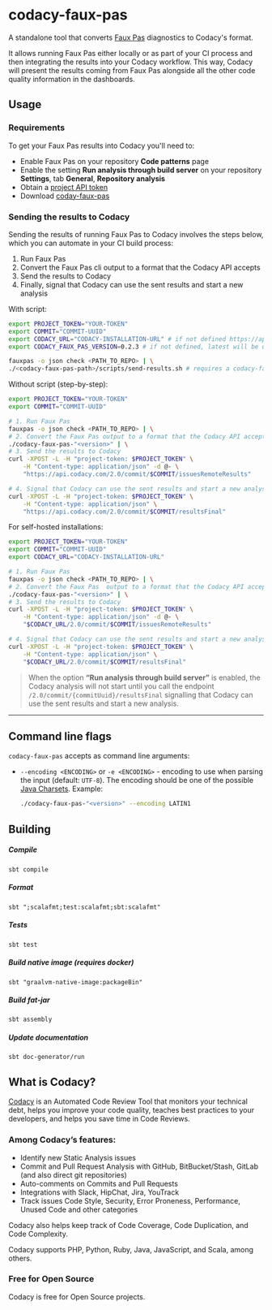 # codacy-faux-pas

A standalone tool that converts [Faux Pas](http://fauxpasapp.com/)
diagnostics to Codacy's format.

It allows running Faux Pas either locally or as part of your CI process and then integrating the results into your Codacy workflow. This way, Codacy will present the results coming from Faux Pas alongside all the other code quality information in the dashboards.

## Usage

### Requirements

To get your Faux Pas results into Codacy you'll need to:

-   Enable Faux Pas on your repository **Code patterns** page
-   Enable the setting **Run analysis through build server** on your repository **Settings**, tab **General**, **Repository analysis**
-   Obtain a [project API token](https://docs.codacy.com/codacy-api/api-tokens/#project-api-tokens)
-   Download [coday-faux-pas](https://github.com/codacy/codacy-faux-pas/releases)

### Sending the results to Codacy

Sending the results of running Faux Pas to Codacy involves the steps below, which you can automate in your CI build process:

1.  Run Faux Pas
2.  Convert the Faux Pas cli output to a format that the Codacy API accepts
3.  Send the results to Codacy
4.  Finally, signal that Codacy can use the sent results and start a new analysis

With script:

```bash
export PROJECT_TOKEN="YOUR-TOKEN"
export COMMIT="COMMIT-UUID"
export CODACY_URL="CODACY-INSTALLATION-URL" # if not defined https://api.codacy.com will be used
export CODACY_FAUX_PAS_VERSION=0.2.3 # if not defined, latest will be used

fauxpas -o json check <PATH_TO_REPO> | \
./<codacy-faux-pas-path>/scripts/send-results.sh # requires a codacy-faux-pas-"<version>" in the current directory
```

Without script (step-by-step):

```bash
export PROJECT_TOKEN="YOUR-TOKEN"
export COMMIT="COMMIT-UUID"

# 1. Run Faux Pas
fauxpas -o json check <PATH_TO_REPO> | \
# 2. Convert the Faux Pas output to a format that the Codacy API accepts
./codacy-faux-pas-"<version>" | \
# 3. Send the results to Codacy
curl -XPOST -L -H "project-token: $PROJECT_TOKEN" \
    -H "Content-type: application/json" -d @- \
    "https://api.codacy.com/2.0/commit/$COMMIT/issuesRemoteResults"

# 4. Signal that Codacy can use the sent results and start a new analysis
curl -XPOST -L -H "project-token: $PROJECT_TOKEN" \
	-H "Content-type: application/json" \
	"https://api.codacy.com/2.0/commit/$COMMIT/resultsFinal"
```

For self-hosted installations:

```bash
export PROJECT_TOKEN="YOUR-TOKEN"
export COMMIT="COMMIT-UUID"
export CODACY_URL="CODACY-INSTALLATION-URL"

# 1. Run Faux Pas
fauxpas -o json check <PATH_TO_REPO> | \
# 2. Convert the Faux Pas  output to a format that the Codacy API accepts
./codacy-faux-pas-"<version>" | \
# 3. Send the results to Codacy
curl -XPOST -L -H "project-token: $PROJECT_TOKEN" \
    -H "Content-type: application/json" -d @- \
    "$CODACY_URL/2.0/commit/$COMMIT/issuesRemoteResults"

# 4. Signal that Codacy can use the sent results and start a new analysis
curl -XPOST -L -H "project-token: $PROJECT_TOKEN" \
	-H "Content-type: application/json" \
	"$CODACY_URL/2.0/commit/$COMMIT/resultsFinal"
```

> When the option **“Run analysis through build server”** is enabled, the Codacy analysis will not start until you call the endpoint `/2.0/commit/{commitUuid}/resultsFinal` signalling that Codacy can use the sent results and start a new analysis.

* * *

## Command line flags

`codacy-faux-pas` accepts as command line arguments:

-   `--encoding <ENCODING>` or `-e <ENCODING>` - encoding to use when parsing the input (default: `UTF-8`). The encoding should be one of the possible [Java Charsets](https://docs.oracle.com/javase/8/docs/api/java/nio/charset/Charset.html#java.nio.charset.Charset).
    Example: 

    ```bash
    ./codacy-faux-pas-"<version>" --encoding LATIN1
    ```

## Building

##### Compile

`sbt compile`

##### Format

`sbt ";scalafmt;test:scalafmt;sbt:scalafmt"`

##### Tests

`sbt test`

##### Build native image (requires docker)

`sbt "graalvm-native-image:packageBin"`

##### Build fat-jar

`sbt assembly`

##### Update documentation

`sbt doc-generator/run`

## What is Codacy?

[Codacy](https://www.codacy.com/) is an Automated Code Review Tool that monitors your technical debt, helps you improve your code quality, teaches best practices to your developers, and helps you save time in Code Reviews.

### Among Codacy’s features:

-   Identify new Static Analysis issues
-   Commit and Pull Request Analysis with GitHub, BitBucket/Stash, GitLab (and also direct git repositories)
-   Auto-comments on Commits and Pull Requests
-   Integrations with Slack, HipChat, Jira, YouTrack
-   Track issues Code Style, Security, Error Proneness, Performance, Unused Code and other categories

Codacy also helps keep track of Code Coverage, Code Duplication, and Code Complexity.

Codacy supports PHP, Python, Ruby, Java, JavaScript, and Scala, among others.

### Free for Open Source

Codacy is free for Open Source projects.

